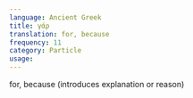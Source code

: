 ```yaml
---
language: Ancient Greek
title: γάρ
translation: for, because
frequency: 11
category: Particle
usage: 
---
```

for, because (introduces explanation or reason)